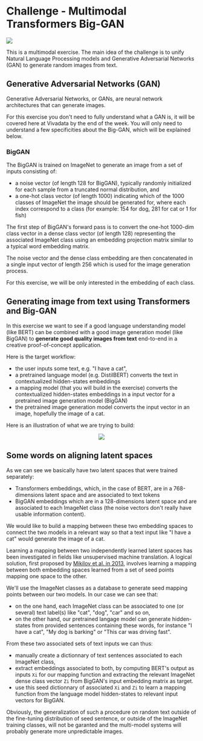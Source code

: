 # Challenge - Multimodal Transformers Big-GAN

![](https://images.unsplash.com/photo-1512572525676-f9b59951929e?ixlib=rb-1.2.1&ixid=eyJhcHBfaWQiOjEyMDd9&auto=format&fit=crop&w=952&q=80)

This is a multimodal exercise. The main idea of the challenge is to unify Natural Language Processing models
and Generative Adversarial Networks (GAN) to generate random images from text.

## Generative Adversarial Networks (GAN)

Generative Adversarial Networks, or GANs, are neural network architectures that can generate images.

For this exercise you don't need to fully understand what a GAN is, it will be covered here at Vivadata by the end of the week.
You will only need to understand a few specificities about the Big-GAN, which will be explained below.

### BigGAN

The BigGAN is trained on ImageNet to generate an image from a set of inputs consisting of:

- a noise vector (of length 128 for BigGAN), typically randomly initialized for each sample from a truncated normal distribution, and
- a one-hot class vector (of length 1000) indicating which of the 1000 classes of ImageNet the image should be generated for, where each index correspond to a class (for example: 154 for dog, 281 for cat or 1 for fish)

The first step of BigGAN's forward pass is to convert the one-hot 1000-dim class vector in a dense class vector (of length 128) representing the associated ImageNet class using an embedding projection matrix similar to a typical word embedding matrix.

The noise vector and the dense class embedding are then concatenated in a single input vector of length 256 which is used for the image generation process.

For this exercise, we will be only interested in the embedding of each class.

## Generating image from text using Transformers and Big-GAN

In this exercise we want to see if a good language understanding model (like BERT) can be combined with a good image generation model (like BigGAN) to **generate good quality images from text** end-to-end in a creative proof-of-concept application.

Here is the target workflow:

- the user inputs some text, e.g. "I have a cat",
- a pretrained language model (e.g. DistilBERT) converts the text in contextualized hidden-states embeddings
- a mapping model (that you will build in the exercise) converts the contextualized hidden-states embeddings in a input vector for a pretrained image generation model (BigGAN)
- the pretrained image generation model converts the input vector in an image, hopefully the image of a cat.

Here is an illustration of what we are trying to build:

<p align="center">
<img src="https://drive.google.com/uc?export=view&id=1RN93Q_MaiS5UQBvQYWH3ixAYL3OyMVvR">
</p>

## Some words on aligning latent spaces

As we can see we basically have two latent spaces that were trained separately:

- Transformers embeddings, which, in the case of BERT, are in a 768-dimensions latent space and are associated to text tokens
- BigGAN embeddings which are in a 128-dimensions latent space and are associated to each ImageNet class (the noise vectors don't really have usable information content).

We would like to build a mapping between these two embedding spaces to connect the two models in a relevant way so that a text input like "I have a cat" would generate the image of a cat.

Learning a mapping between two independently learned latent spaces has been investigated in fields like unsupervised machine translation. A logical solution, first proposed by [Mikilov et al. in 2013](https://arxiv.org/abs/1309.4168), involves learning a mapping between both embedding spaces learned from a set of seed points mapping one space to the other.

We'll use the ImageNet classes as a database to generate seed mapping points between our two models. In our case we can see that:

- on the one hand, each ImageNet class can be associated to one (or several) text label(s) like "cat", "dog", "car" and so on,
- on the other hand, our pretrained langage model can generate hidden-states from provided sentences containing these words, for instance "I have a cat", "My dog is barking" or "This car was driving fast".

From these two associated sets of text inputs we can thus:

- manually create a dictionnary of text sentences associated to each ImageNet class,
- extract embeddings associated to both, by computing BERT's output as inputs `Xi` for our mapping function and extracting the relevant ImageNet dense class vector `Zi` from BigGAN's input embedding matrix as target.
- use this seed dictionnary of associated `Xi` and `Zi` to learn a mapping function from the language model hidden-states to relevant input vectors for BigGAN.

Obviously, the generalization of such a procedure on random text outside of the fine-tuning distribution of seed sentence, or outside of the ImageNet training classes, will not be garanted and the multi-model systems will probably generate more unpredictable images.
